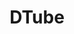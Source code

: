 ---
title: "DTube"
categories: ["Web"]

link:
    url: "https://d.tube/"
    dead: false
    follow: false

tweet: "A decentralized video sharing website which contents are distributed across the web. A technical feat!"
---